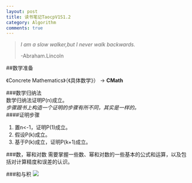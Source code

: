 ```yaml
---
layout: post
title: 读书笔记TaocpV1S1.2
category: Algorithm
comments: true
---
```


>*I am a slow walker,but I never walk backwards.*
>
>-Abraham.Lincoln

##数学准备

《Concrete Mathematics》（《具体数学》） -> **CMath**

###数学归纳法
<br>
数学归纳法证明P(n)成立。<br>
*步骤跟书上构造一个证明的步骤有所不同，其实是一样的。*<br>
####证明步骤
1. 置n<-1，证明P(1)成立。<br>
2. 假设P(k)成立。<br>
3. 基于P(k)成立，证明P(k+1)成立。<br>

###数，幂和对数
需要掌握一些数、幂和对数的一些基本的公式和运算，以及包括对计算精度和误差的认识。<br>

###和与积
<img src="http://http://latex.codecogs.com/gif.latex?\sum_{j\leq k} \binom{j+k}{2j-k}" style="border:none;">
